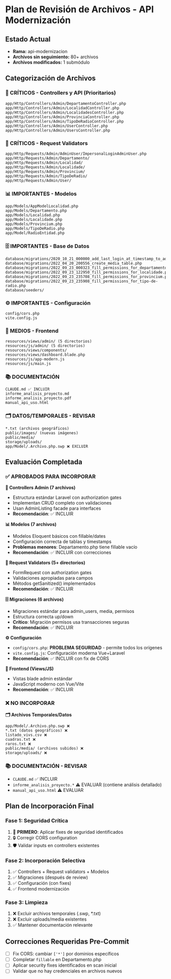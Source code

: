# Plan de Revisión de Archivos - API Modernización

## Estado Actual
- **Rama:** api-modernizacion
- **Archivos sin seguimiento:** 80+ archivos
- **Archivos modificados:** 1 submódulo

## Categorización de Archivos

### 🔧 CRÍTICOS - Controllers y API (Prioritarios)
```
app/Http/Controllers/Admin/DepartamentoController.php
app/Http/Controllers/Admin/LocalidadController.php  
app/Http/Controllers/Admin/LocalidadesController.php
app/Http/Controllers/Admin/ProvinciaController.php
app/Http/Controllers/Admin/TipoDeRadioController.php
app/Http/Controllers/Admin/UserController.php
app/Http/Controllers/Admin/UsersController.php
```

### 📝 CRÍTICOS - Request Validators
```
app/Http/Requests/Admin/AdminUser/ImpersonalLoginAdminUser.php
app/Http/Requests/Admin/Departamento/
app/Http/Requests/Admin/Localidad/
app/Http/Requests/Admin/Localidade/
app/Http/Requests/Admin/Provincium/
app/Http/Requests/Admin/TipoDeRadio/
app/Http/Requests/Admin/User/
```

### 📊 IMPORTANTES - Modelos
```
app/Models/AppModelLocalidad.php
app/Models/Departamento.php
app/Models/Localidad.php
app/Models/Localidade.php  
app/Models/Provincium.php
app/Models/TipoDeRadio.php
app/Model/RadioEntidad.php
```

### 🗄️ IMPORTANTES - Base de Datos
```
database/migrations/2020_10_21_000000_add_last_login_at_timestamp_to_admin_users_table.php
database/migrations/2022_04_20_200556_create_media_table.php
database/migrations/2022_09_23_000323_fill_permissions_for_departamento.php
database/migrations/2022_09_23_122950_fill_permissions_for_localidade.php
database/migrations/2022_09_23_235708_fill_permissions_for_provincium.php
database/migrations/2022_09_23_235908_fill_permissions_for_tipo-de-radio.php
database/seeders/
```

### ⚙️ IMPORTANTES - Configuración
```
config/cors.php
vite.config.js
```

### 🎨 MEDIOS - Frontend
```
resources/views/admin/ (5 directorios)
resources/js/admin/ (5 directorios)
resources/views/components/
resources/views/dashboard.blade.php
resources/js/app-modern.js
resources/js/main.js
```

### 📚 DOCUMENTACIÓN
```
CLAUDE.md ✅ INCLUIR
informe_analisis_proyecto.md
informe_analisis_proyecto.pdf
manual_api_uso.html
```

### 🗂️ DATOS/TEMPORALES - REVISAR
```
*.txt (archivos geográficos)
public/images/ (nuevas imágenes)
public/media/
storage/uploads/
app/Model/.Archivo.php.swp ❌ EXCLUIR
```

## Evaluación Completada

### ✅ APROBADOS PARA INCORPORAR

**🔧 Controllers Admin (7 archivos)**
- Estructura estándar Laravel con authorization gates
- Implementan CRUD completo con validaciones
- Usan AdminListing facade para interfaces
- **Recomendación**: ✅ INCLUIR

**📊 Modelos (7 archivos)**
- Modelos Eloquent básicos con fillable/dates
- Configuración correcta de tablas y timestamps
- **Problemas menores**: Departamento.php tiene fillable vacío
- **Recomendación**: ✅ INCLUIR con correcciones

**📝 Request Validators (5+ directorios)**
- FormRequest con authorization gates
- Validaciones apropiadas para campos
- Métodos getSanitized() implementados
- **Recomendación**: ✅ INCLUIR

**🗄️ Migraciones (6 archivos)**
- Migraciones estándar para admin_users, media, permisos
- Estructura correcta up/down
- **Crítico**: Migración permisos usa transacciones seguras
- **Recomendación**: ✅ INCLUIR

**⚙️ Configuración**
- `config/cors.php`: **PROBLEMA SEGURIDAD** - permite todos los orígenes
- `vite.config.js`: Configuración moderna Vue+Laravel
- **Recomendación**: ✅ INCLUIR con fix de CORS

**🎨 Frontend (Views/JS)**
- Vistas blade admin estándar
- JavaScript moderno con Vue/Vite
- **Recomendación**: ✅ INCLUIR

### ❌ NO INCORPORAR

**🗂️ Archivos Temporales/Datos**
```
app/Model/.Archivo.php.swp ❌
*.txt (datos geográficos) ❌
listado_vivs.csv ❌  
cuadras.txt ❌
raros.txt ❌
public/media/ (archivos subidos) ❌
storage/uploads/ ❌
```

### 📚 DOCUMENTACIÓN - REVISAR
- `CLAUDE.md` ✅ INCLUIR
- `informe_analisis_proyecto.*` ⚠️ EVALUAR (contiene análisis detallado)
- `manual_api_uso.html` ⚠️ EVALUAR

## Plan de Incorporación Final

### Fase 1: Seguridad Crítica
1. 🚨 **PRIMERO**: Aplicar fixes de seguridad identificados
2. 🔒 Corregir CORS configuration
3. 🛡️ Validar inputs en controllers existentes

### Fase 2: Incorporación Selectiva
1. ✅ Controllers + Request validators + Modelos
2. ✅ Migraciones (después de review)
3. ✅ Configuración (con fixes)
4. ✅ Frontend modernización

### Fase 3: Limpieza
1. ❌ Excluir archivos temporales (.swp, *.txt)
2. ❌ Excluir uploads/media existentes
3. ✅ Mantener documentación relevante

## Correcciones Requeridas Pre-Commit
- [ ] Fix CORS: cambiar `['*']` por dominios específicos
- [ ] Completar `fillable` en Departamento.php  
- [ ] Aplicar security fixes identificados en scan inicial
- [ ] Validar que no hay credenciales en archivos nuevos
